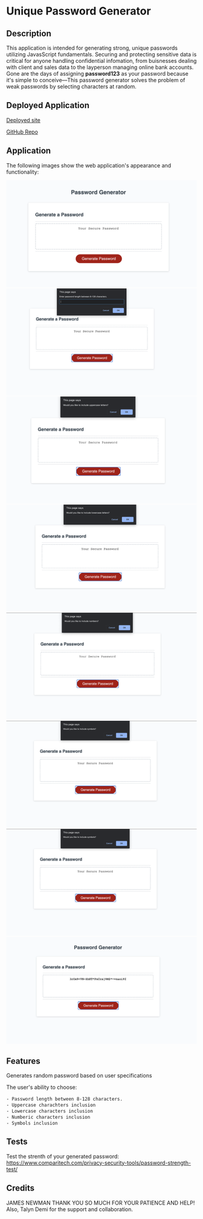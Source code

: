 # Unique Password Generator

## Description
This application is intended for generating strong, unique passwords utilizing JavasScript fundamentals. Securing and protecting sensitive data is critical for anyone handling confidential infomation, from buisnesses dealing with client and sales data to the layperson managing online bank accounts. Gone are the days of assigning **password123** as your password because it's simple to conceive––This password generator solves the problem of weak passwords by selecting characters at random. 

## Deployed Application

[Deployed site](https://jareddeuriarte.github.io/password-generator/)

[GitHub Repo](https://github.com/jareddeuriarte/password-generator)


## Application
The following images show the web application's appearance and functionality:

![Password generator homepage](assets/images/screenshot1.png)
![Prompt asking for password character length](assets/images/screenshot2.png)
![Prompt asking for the inclusion of uppercase characters.](assets/images/screenshot3.png)
![Prompt asking for the inclusion of lowercaser characters.](assets/images/screenshot4.png)
![Prompt asking for the inclusion of numberic characters.](assets/images/screenshot5.png)
![Prompt asking for the inclusion of symbols.](assets/images/screenshot6.png)
![Prompt asking for the inclusion of symbols.](assets/images/screenshot6.png)
![Generated password.](assets/images/screenshot7.png)


## Features
Generates random password based on user specifications

The user's ability to choose:

    - Password length between 8-128 characters. 
    - Uppercase charachters inclusion
    - Lowercase characters inclusion
    - Numberic characters inclusion
    - Symbols inclusion


## Tests
Test the strenth of your generated password:
https://www.comparitech.com/privacy-security-tools/password-strength-test/


## Credits
JAMES NEWMAN THANK YOU SO MUCH FOR YOUR PATIENCE AND HELP! Also, Talyn Demi for the support and collaboration. 